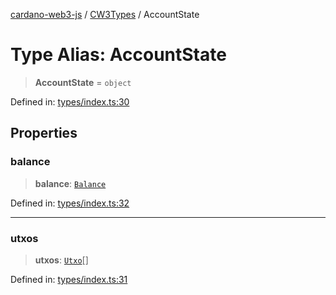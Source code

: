 [cardano-web3-js](../../../../index.md) / [CW3Types](../index.md) / AccountState

# Type Alias: AccountState

> **AccountState** = `object`

Defined in: [types/index.ts:30](https://github.com/xray-network/cardano-web3-js/blob/main/src/types/index.ts#L30)

## Properties

### balance

> **balance**: [`Balance`](Balance.md)

Defined in: [types/index.ts:32](https://github.com/xray-network/cardano-web3-js/blob/main/src/types/index.ts#L32)

***

### utxos

> **utxos**: [`Utxo`](Utxo.md)[]

Defined in: [types/index.ts:31](https://github.com/xray-network/cardano-web3-js/blob/main/src/types/index.ts#L31)
